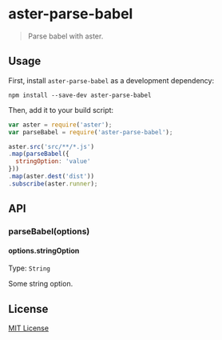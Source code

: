 # aster-parse-babel

> Parse babel with aster.

## Usage

First, install `aster-parse-babel` as a development dependency:

```shell
npm install --save-dev aster-parse-babel
```

Then, add it to your build script:

```javascript
var aster = require('aster');
var parseBabel = require('aster-parse-babel');

aster.src('src/**/*.js')
.map(parseBabel({
  stringOption: 'value'
}))
.map(aster.dest('dist'))
.subscribe(aster.runner);
```

## API

### parseBabel(options)

#### options.stringOption
Type: `String`

Some string option.

## License

[MIT License](http://en.wikipedia.org/wiki/MIT_License)

[npm-url]: https://npmjs.org/package/aster-parse-babel
[npm-image]: https://badge.fury.io/js/aster-parse-babel.png

[travis-url]: http://travis-ci.org/othree/aster-parse-babel
[travis-image]: https://secure.travis-ci.org/othree/aster-parse-babel.png?branch=master
